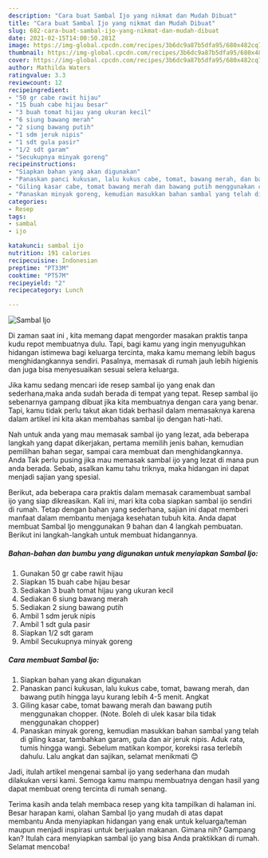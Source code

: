 ```yaml
---
description: "Cara buat Sambal Ijo yang nikmat dan Mudah Dibuat"
title: "Cara buat Sambal Ijo yang nikmat dan Mudah Dibuat"
slug: 682-cara-buat-sambal-ijo-yang-nikmat-dan-mudah-dibuat
date: 2021-02-15T14:00:50.281Z
image: https://img-global.cpcdn.com/recipes/3b6dc9a87b5dfa95/680x482cq70/sambal-ijo-foto-resep-utama.jpg
thumbnail: https://img-global.cpcdn.com/recipes/3b6dc9a87b5dfa95/680x482cq70/sambal-ijo-foto-resep-utama.jpg
cover: https://img-global.cpcdn.com/recipes/3b6dc9a87b5dfa95/680x482cq70/sambal-ijo-foto-resep-utama.jpg
author: Mathilda Waters
ratingvalue: 3.3
reviewcount: 12
recipeingredient:
- "50 gr cabe rawit hijau"
- "15 buah cabe hijau besar"
- "3 buah tomat hijau yang ukuran kecil"
- "6 siung bawang merah"
- "2 siung bawang putih"
- "1 sdm jeruk nipis"
- "1 sdt gula pasir"
- "1/2 sdt garam"
- "Secukupnya minyak goreng"
recipeinstructions:
- "Siapkan bahan yang akan digunakan"
- "Panaskan panci kukusan, lalu kukus cabe, tomat, bawang merah, dan bawang putih hingga layu kurang lebih 4-5 menit. Angkat"
- "Giling kasar cabe, tomat bawang merah dan bawang putih menggunakan chopper. (Note. Boleh di ulek kasar bila tidak menggunakan chopper)"
- "Panaskan minyak goreng, kemudian masukkan bahan sambal yang telah di giling kasar, tambahkan garam, gula dan air jeruk nipis. Aduk rata, tumis hingga wangi. Sebelum matikan kompor, koreksi rasa terlebih dahulu. Lalu angkat dan sajikan, selamat menikmati 😊"
categories:
- Resep
tags:
- sambal
- ijo

katakunci: sambal ijo 
nutrition: 191 calories
recipecuisine: Indonesian
preptime: "PT33M"
cooktime: "PT57M"
recipeyield: "2"
recipecategory: Lunch

---
```



![Sambal Ijo](https://img-global.cpcdn.com/recipes/3b6dc9a87b5dfa95/680x482cq70/sambal-ijo-foto-resep-utama.jpg)

Di zaman  saat ini , kita memang dapat mengorder masakan praktis tanpa kudu repot membuatnya dulu. Tapi, bagi kamu yang ingin menyuguhkan hidangan istimewa bagi keluarga tercinta, maka kamu memang lebih bagus menghidangkannya sendiri. Pasalnya, memasak di rumah jauh lebih higienis dan juga bisa menyesuaikan sesuai selera keluarga.

Jika kamu sedang mencari ide resep sambal ijo yang enak dan sederhana,maka anda sudah berada di tempat yang tepat. Resep sambal ijo  sebenarnya gampang dibuat jika kita membuatnya dengan cara yang benar. Tapi, kamu tidak perlu takut akan tidak berhasil dalam memasaknya 
karena dalam artikel ini kita akan membahas sambal ijo dengan hati-hati.  



Nah untuk anda yang mau memasak sambal ijo yang lezat, ada beberapa langkah yang dapat dikerjakan, pertama memilih jenis bahan, kemudian pemilihan bahan segar, sampai cara membuat dan menghidangkannya. Anda Tak perlu pusing jika mau memasak sambal ijo yang lezat di mana pun anda berada. Sebab, asalkan kamu  tahu triknya, maka hidangan ini dapat menjadi sajian yang spesial.

Berikut, ada beberapa cara praktis  dalam memasak caramembuat sambal ijo yang siap dikreasikan. Kali ini, mari kita coba siapkan sambal ijo sendiri di rumah. Tetap dengan bahan yang sederhana, sajian ini dapat memberi manfaat dalam membantu menjaga kesehatan tubuh kita. Anda dapat membuat Sambal Ijo menggunakan 9 bahan dan 4 langkah pembuatan. Berikut ini langkah-langkah untuk membuat hidangannya.

<!--inarticleads1-->

##### Bahan-bahan dan bumbu yang digunakan untuk menyiapkan Sambal Ijo:

1. Gunakan 50 gr cabe rawit hijau
1. Siapkan 15 buah cabe hijau besar
1. Sediakan 3 buah tomat hijau yang ukuran kecil
1. Sediakan 6 siung bawang merah
1. Sediakan 2 siung bawang putih
1. Ambil 1 sdm jeruk nipis
1. Ambil 1 sdt gula pasir
1. Siapkan 1/2 sdt garam
1. Ambil Secukupnya minyak goreng




<!--inarticleads2-->

##### Cara membuat Sambal Ijo:

1. Siapkan bahan yang akan digunakan
1. Panaskan panci kukusan, lalu kukus cabe, tomat, bawang merah, dan bawang putih hingga layu kurang lebih 4-5 menit. Angkat
1. Giling kasar cabe, tomat bawang merah dan bawang putih menggunakan chopper. (Note. Boleh di ulek kasar bila tidak menggunakan chopper)
1. Panaskan minyak goreng, kemudian masukkan bahan sambal yang telah di giling kasar, tambahkan garam, gula dan air jeruk nipis. Aduk rata, tumis hingga wangi. Sebelum matikan kompor, koreksi rasa terlebih dahulu. Lalu angkat dan sajikan, selamat menikmati 😊




Jadi, itulah artikel mengenai  sambal ijo  yang sederhana dan mudah dilakukan versi kami. Semoga kamu mampu membuatnya dengan hasil yang dapat membuat oreng tercinta di rumah senang. 

Terima kasih anda telah membaca resep yang kita tampilkan di halaman ini. Besar harapan kami, olahan  Sambal Ijo yang mudah di atas dapat membantu Anda menyiapkan hidangan yang enak untuk keluarga/teman maupun menjadi inspirasi untuk berjualan makanan. Gimana nih? Gampang kan? Itulah cara menyiapkan sambal ijo yang bisa Anda praktikkan di rumah. Selamat mencoba!

